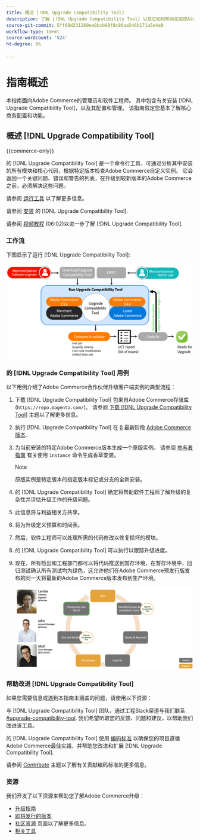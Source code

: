 ```yaml
---
title: 概述 [!DNL Upgrade Compatibility Tool]
description: 了解 [!DNL Upgrade Compatibility Tool] 以及它如何帮助您完成Adobe Commerce项目。
source-git-commit: 5ff08d231269ea0bcb69f8c80aa546b171a5e4a0
workflow-type: tm+mt
source-wordcount: '524'
ht-degree: 0%

---
```



# 指南概述

本指南面向Adobe Commerce的管理员和软件工程师。 其中包含有关安装 [!DNL Upgrade Compatibility Tool]，以及其配置和管理。 该指南假定您基本了解核心商务配置和功能。

## 概述 [!DNL Upgrade Compatibility Tool]

{{commerce-only}}

的 [!DNL Upgrade Compatibility Tool] 是一个命令行工具，可通过分析其中安装的所有模块和核心代码，根据特定版本检查Adobe Commerce自定义实例。 它会返回一个关键问题、错误和警告的列表，在升级到较新版本的Adobe Commerce之前，必须解决这些问题。

请参阅 [运行工具](../upgrade-compatibility-tool/run.md) 以了解更多信息。

请参阅 [安装](../upgrade-compatibility-tool/install.md) 的 [!DNL Upgrade Compatibility Tool].

请参阅 [视频教程](https://experienceleague.adobe.com/docs/commerce-learn/tutorials/upgrade/upgrade-compatibility-tool-overview.html?lang=en) (06:02)以进一步了解 [!DNL Upgrade Compatibility Tool].

### 工作流

下图显示了运行 [!DNL Upgrade Compatibility Tool]:

![[!DNL Upgrade Compatibility Tool] 图表](../../assets/upgrade-guide/uct-diagram-v5.png)

### 的 [!DNL Upgrade Compatibility Tool] 用例

以下用例介绍了Adobe Commerce合作伙伴升级客户端实例的典型流程：

1. 下载 [!DNL Upgrade Compatibility Tool] 包来自Adobe Commerce存储库(`https://repo.magento.com/`)。 请参阅 [下载 [!DNL Upgrade Compatibility Tool]](../upgrade-compatibility-tool/install.md#download-the-upgrade-compatibility-tool) 主题以了解更多信息。
1. 执行 [!DNL Upgrade Compatibility Tool] 在 [β](https://devdocs.magento.com/release/beta-program.html) 最新阶段 [Adobe Commerce版本](https://devdocs.magento.com/release/).
1. 为当前安装的特定Adobe Commerce版本生成一个原版实例。 请参阅 [参与者指南](https://devdocs.magento.com/contributor-guide/contributing.html#vanilla-pr) 有关使用 `instance` 命令生成香草安装。

   >[!NOTE]
   >
   >原版实例是特定版本的指定版本标记或分支的全新安装。

1. 的 [!DNL Upgrade Compatibility Tool] 确定将帮助软件工程师了解升级的复杂性并评估升级工作的升级问题。
1. 此信息将与利益相关方共享。
1. 将为升级定义预算和时间表。
1. 然后，软件工程师可以处理所需的代码修改以修复损坏的模块。
1. 的 [!DNL Upgrade Compatibility Tool] 可以执行以跟踪升级进度。
1. 现在，所有检出和工程部门都可以将代码推送到暂存环境，在暂存环境中，回归测试确认所有测试均为绿色，这允许他们在Adobe Commerce预发行版发布的同一天将最新的Adobe Commerce版本发布到生产环境。

   ![[!DNL Upgrade Compatibility Tool] 受众](../../assets/upgrade-guide/audience-uct-v3.png)

### 帮助改进 [!DNL Upgrade Compatibility Tool]

如果您需要信息或遇到本指南未涵盖的问题，请使用以下资源：

与 [!DNL Upgrade Compatibility Tool] 团队，通过工程Slack渠道与我们联系 [#upgrade-compatibility-tool](https://magentocommeng.slack.com/archives/C019Y143U9F). 我们希望听取您的反馈、问题和建议，以帮助我们改进该工具。

的 [!DNL Upgrade Compatibility Tool] 使用 [编码标准](https://devdocs.magento.com/guides/v2.4/coding-standards/bk-coding-standards.html) 以确保您的项目遵循Adobe Commerce最佳实践，并帮助您改进和扩展 [!DNL Upgrade Compatibility Tool].

请参阅 [Contribute](https://devdocs.magento.com/guides/v2.4/coding-standards/contributing.html)  主题以了解有关贡献编码标准的更多信息。

### 资源

我们开发了以下资源来帮助您了解Adobe Commerce升级：

- [升级指南](https://experienceleague.adobe.com/docs/commerce-operations/upgrade-guide/overview.html)
- [即将发行的版本](https://devdocs.magento.com/release/)
- [社区资源](https://devdocs.magento.com/community/resources/resources.html) 页面以了解更多信息。
- [相关工具](https://experienceleague.adobe.com/docs/commerce-operations/upgrade-guide/related-tools.html)
